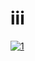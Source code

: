 # iii
[![1](http://imgnews.naver.com/image/5002/2014/11/24/20141124000022_0_99_20141124154704.jpg)](https://www.youtube.com/watch?v=A5tidbv23jw)
